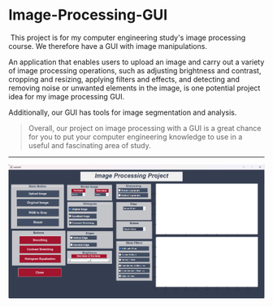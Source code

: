 # Image-Processing-GUI

​	This project is for my computer engineering study's image processing course. We therefore have a GUI with image manipulations.

An application that enables users to upload an image and carry out a variety of image processing operations, such as adjusting brightness and contrast, cropping and resizing, applying filters and effects, and detecting and removing noise or unwanted elements in the image, is one potential project idea for my image processing GUI.

Additionally, our GUI has tools for image segmentation and analysis.

> Overall, our project on image processing with a GUI is a great chance for you to put your computer engineering knowledge to use in a useful and fascinating area of study.

------

<p align="center">
  <img src="https://github.com/RamziMuhammad/Image-Processing-GUI/blob/main/Assets/Project-GIU.png" style="width:800px;"/>
</p>
